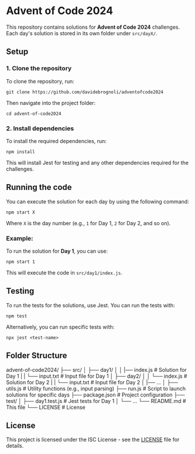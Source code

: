 # Advent of Code 2024

This repository contains solutions for **Advent of Code 2024** challenges. Each day's solution is stored in its own folder under `src/dayX/`.

## Setup

### 1. Clone the repository

To clone the repository, run:

`git clone https://github.com/davidebrognoli/adventofcode2024`

Then navigate into the project folder:

`cd advent-of-code2024`

### 2. Install dependencies

To install the required dependencies, run:

`npm install`

This will install Jest for testing and any other dependencies required for the challenges.

## Running the code

You can execute the solution for each day by using the following command:

`npm start X`

Where `X` is the day number (e.g., `1` for Day 1, `2` for Day 2, and so on).

### Example:

To run the solution for **Day 1**, you can use:

`npm start 1`

This will execute the code in `src/day1/index.js`.

## Testing

To run the tests for the solutions, use Jest. You can run the tests with:

`npm test`

Alternatively, you can run specific tests with:

`npx jest <test-name>`

## Folder Structure

advent-of-code2024/
├── src/
│   ├── day1/
│   │   |── index.js         # Solution for Day 1
|   |   └── input.txt        # Input file for Day 1
│   ├── day2/
│   │   └── index.js         # Solution for Day 2
|   |   └── input.txt        # Input file for Day 2
│   |── ...
│   ├── utils.js             # Utility functions (e.g., input parsing)
├── run.js                   # Script to launch solutions for specific days
├── package.json             # Project configuration
├── test/
│   ├── day1.test.js         # Jest tests for Day 1
│   └── ...
└── README.md                # This file
└── LICENSE                  # License

## License

This project is licensed under the ISC License - see the [LICENSE](LICENSE) file for details.
